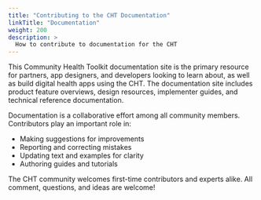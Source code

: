 ```yaml
---
title: "Contributing to the CHT Documentation"
linkTitle: "Documentation"
weight: 200
description: >
  How to contribute to documentation for the CHT
---
```


This Community Health Toolkit documentation site is the primary resource for partners, app designers, and developers looking to learn about, as well as build digital health apps using the CHT. The documentation site includes product feature overviews, design resources, implementer guides, and technical reference documentation. 

Documentation is a collaborative effort among all community members. Contributors play an important role in:

* Making suggestions for improvements
* Reporting and correcting mistakes
* Updating text and examples for clarity
* Authoring guides and tutorials

The CHT community welcomes first-time contributors and experts alike. All comment, questions, and ideas are welcome!
